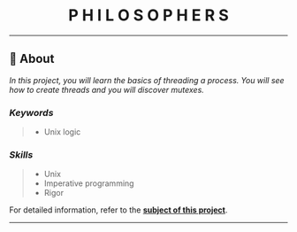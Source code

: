 <h1 align="center">
    P H I L O S O P H E R S
</h1>

___

## :memo: **About**

_In this project, you will learn the basics of threading a process. You will see how to create threads and you will discover mutexes._

### *Keywords*  
> + Unix logic

### *Skills*
> + Unix
> + Imperative programming
> + Rigor

For detailed information, refer to the [**subject of this project**](https://github.com/CherdantsevIlya/Inception/blob/main/content/en.subject.pdf).

___
